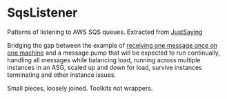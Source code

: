 # SqsListener

Patterns of listening to AWS SQS queues. Extracted from [JustSaying](https://github.com/justeat/JustSaying)

Bridging the gap between the example of [receiving one message once on one machine](http://docs.aws.amazon.com/AWSSimpleQueueService/latest/SQSGettingStartedGuide/ReceiveMessage.html) and a message pump that will be expected to run continually, handling all messages while balancing load, running across
multiple instances in an ASG, scaled up and down for load, survive instances terminating and other instance issues.


Small pieces, loosely joined. Toolkits not wrappers.
